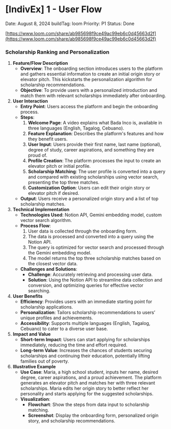# [IndivEx] 1 - User Flow

Date: August 8, 2024
buildTag: loom
Priority: P1
Status: Done

[https://www.loom.com/share/ab985698f9ce49ac99eb6c0d45663d2f](https://www.loom.com/share/ab985698f9ce49ac99eb6c0d45663d2f)

### Scholarship Ranking and Personalization

1. **Feature/Flow Description**
    - **Overview**: The onboarding section introduces users to the platform and gathers essential information to create an initial origin story or elevator pitch. This kickstarts the personalization algorithm for scholarship recommendations.
    - **Objective**: To provide users with a personalized introduction and match them with relevant scholarships immediately after onboarding.
2. **User Interaction**
    - **Entry Point**: Users access the platform and begin the onboarding process.
    - **Steps**:
        1. **Welcome Page**: A video explains what Bada Inco is, available in three languages (English, Tagalog, Cebuano).
        2. **Feature Explanation**: Describes the platform's features and how they benefit users.
        3. **User Input**: Users provide their first name, last name (optional), degree of study, career aspirations, and something they are proud of.
        4. **Profile Creation**: The platform processes the input to create an elevator pitch or initial profile.
        5. **Scholarship Matching**: The user profile is converted into a query and compared with existing scholarships using vector search, presenting the top three matches.
        6. **Customization Option**: Users can edit their origin story or elevator pitch if desired.
    - **Output**: Users receive a personalized origin story and a list of top scholarship matches.
3. **Technical Implementation**
    - **Technologies Used**: Notion API, Gemini embedding model, custom vector search algorithm.
    - **Process Flow**:
        1. User data is collected through the onboarding form.
        2. The data is processed and converted into a query using the Notion API.
        3. The query is optimized for vector search and processed through the Gemini embedding model.
        4. The model returns the top three scholarship matches based on the closest vector data.
    - **Challenges and Solutions**:
        - **Challenge**: Accurately retrieving and processing user data.
        - **Solution**: Using the Notion API to streamline data collection and conversion, and optimizing queries for effective vector searching.
4. **User Benefits**
    - **Efficiency**: Provides users with an immediate starting point for scholarship applications.
    - **Personalization**: Tailors scholarship recommendations to users’ unique profiles and achievements.
    - **Accessibility**: Supports multiple languages (English, Tagalog, Cebuano) to cater to a diverse user base.
5. **Impact and Value**
    - **Short-term Impact**: Users can start applying for scholarships immediately, reducing the time and effort required.
    - **Long-term Value**: Increases the chances of students securing scholarships and continuing their education, potentially lifting families out of poverty.
6. **Illustrative Example**
    - **Use Case**: Maria, a high school student, inputs her name, desired degree, career aspirations, and a proud achievement. The platform generates an elevator pitch and matches her with three relevant scholarships. Maria edits her origin story to better reflect her personality and starts applying for the suggested scholarships.
    - **Visualization**:
        - **Flowchart**: Show the steps from data input to scholarship matching.
        - **Screenshot**: Display the onboarding form, personalized origin story, and scholarship recommendations.